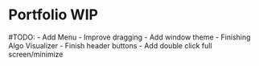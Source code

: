 # Portfolio WIP
#TODO:
    - Add Menu
    - Improve dragging
    - Add window theme
    - Finishing Algo Visualizer
    - Finish header buttons
    - Add double click full screen/minimize
